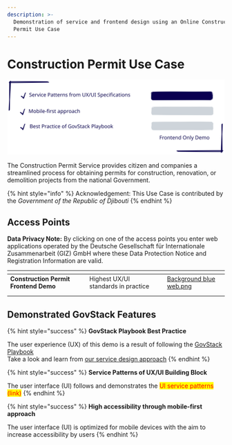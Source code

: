 ```yaml
---
description: >-
  Demonstration of service and frontend design using an Online Construction
  Permit Use Case
---
```


# Construction Permit Use Case

<img src="../.gitbook/assets/file.excalidraw (1).svg" alt="" class="gitbook-drawing">

The Construction Permit Service provides citizen and companies a streamlined process for obtaining permits for construction, renovation, or demolition projects from the national Government.

{% hint style="info" %}
Acknowledgement: This Use Case is contributed by the _Government of the Republic of Djibouti_
{% endhint %}

## Access Points

**Data Privacy Note:** By clicking on one of the access points you enter web applications operated by the Deutsche Gesellschaft für Internationale Zusammenarbeit (GIZ) GmbH where these Data Protection Notice and Registration Information are valid.

<table data-view="cards"><thead><tr><th></th><th></th><th></th><th data-hidden data-card-cover data-type="files"></th></tr></thead><tbody><tr><td><strong>Construction Permit Frontend Demo</strong></td><td>Highest UX/UI standards in practice</td><td></td><td><a href="../.gitbook/assets/Background blue web.png">Background blue web.png</a></td></tr><tr><td></td><td></td><td></td><td></td></tr><tr><td></td><td></td><td></td><td></td></tr></tbody></table>

## Demonstrated GovStack Features

{% hint style="success" %}
**GovStack Playbook Best Practice**

The user experience (UX) of this demo is a result of following the [GovStack Playbook](https://govstack.gitbook.io/implementation-playbook/)\
Take a look and learn from [our service design approach](../follow-methodology/our-service-design-approach/best-practice-example-design-of-the-sandbox-building-permit-use-case/)
{% endhint %}

{% hint style="success" %}
**Service Patterns of UX/UI Building Block**

The user interface (UI) follows and demonstrates the <mark style="color:red;">UI service patterns (link)</mark>
{% endhint %}

{% hint style="success" %}
**High accessibility through mobile-first approach**

The user interface (UI) is optimized for mobile devices with the aim to increase accessibility by users
{% endhint %}
